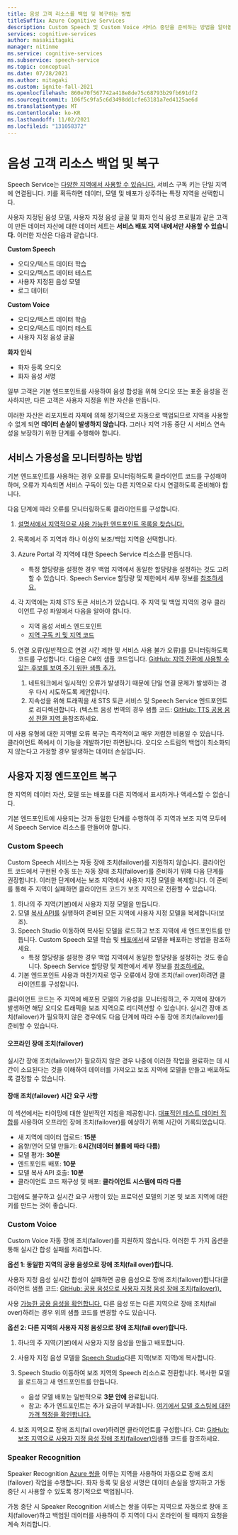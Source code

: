 ```yaml
---
title: 음성 고객 리소스를 백업 및 복구하는 방법
titleSuffix: Azure Cognitive Services
description: Custom Speech 및 Custom Voice 서비스 중단을 준비하는 방법을 알아봅니다.
services: cognitive-services
author: masakiitagaki
manager: nitinme
ms.service: cognitive-services
ms.subservice: speech-service
ms.topic: conceptual
ms.date: 07/28/2021
ms.author: mitagaki
ms.custom: ignite-fall-2021
ms.openlocfilehash: 860e70f567742a418e8de75c68793b29fb691df2
ms.sourcegitcommit: 106f5c9fa5c6d3498dd1cfe63181a7ed4125ae6d
ms.translationtype: MT
ms.contentlocale: ko-KR
ms.lasthandoff: 11/02/2021
ms.locfileid: "131058372"
---
```

# <a name="back-up-and-recover-speech-customer-resources"></a>음성 고객 리소스 백업 및 복구

Speech Service는 [다양한 지역에서 사용할 수 있습니다.](./regions.md) 서비스 구독 키는 단일 지역에 연결됩니다. 키를 획득하면 데이터, 모델 및 배포가 상주하는 특정 지역을 선택합니다.

사용자 지정된 음성 모델, 사용자 지정 음성 글꼴 및 화자 인식 음성 프로필과 같은 고객이 만든 데이터 자산에 대한 데이터 세트는 **서비스 배포 지역 내에서만 사용할 수 있습니다.** 이러한 자산은 다음과 같습니다.

**Custom Speech**
-   오디오/텍스트 데이터 학습
-   오디오/텍스트 데이터 테스트
-   사용자 지정된 음성 모델
-   로그 데이터

**Custom Voice**
-   오디오/텍스트 데이터 학습
-   오디오/텍스트 데이터 테스트
-   사용자 지정 음성 글꼴

**화자 인식**
- 화자 등록 오디오
- 화자 음성 서명

일부 고객은 기본 엔드포인트를 사용하여 음성 합성을 위해 오디오 또는 표준 음성을 전사하지만, 다른 고객은 사용자 지정을 위한 자산을 만듭니다.

이러한 자산은 리포지토리 자체에 의해 정기적으로 자동으로 백업되므로 지역을 사용할 수 없게 되면 **데이터 손실이 발생하지 않습니다.** 그러나 지역 가동 중단 시 서비스 연속성을 보장하기 위한 단계를 수행해야 합니다.

## <a name="how-to-monitor-service-availability"></a>서비스 가용성을 모니터링하는 방법

기본 엔드포인트를 사용하는 경우 오류를 모니터링하도록 클라이언트 코드를 구성해야 하며, 오류가 지속되면 서비스 구독이 있는 다른 지역으로 다시 연결하도록 준비해야 합니다.

다음 단계에 따라 오류를 모니터링하도록 클라이언트를 구성합니다.

1.  [설명서에서 지역적으로 사용 가능한 엔드포인트 목록을 찾습니다.](./rest-speech-to-text.md)
2.  목록에서 주 지역과 하나 이상의 보조/백업 지역을 선택합니다.
3. Azure Portal 각 지역에 대한 Speech Service 리소스를 만듭니다.
    -  특정 할당량을 설정한 경우 백업 지역에서 동일한 할당량을 설정하는 것도 고려할 수 있습니다. Speech Service 할당량 및 제한에서 세부 정보를 [참조하세요.](./speech-services-quotas-and-limits.md)

4.  각 지역에는 자체 STS 토큰 서비스가 있습니다. 주 지역 및 백업 지역의 경우 클라이언트 구성 파일에서 다음을 알아야 합니다.
    -  지역 음성 서비스 엔드포인트
    -  [지역 구독 키 및 지역 코드](./rest-speech-to-text.md)

5.  연결 오류(일반적으로 연결 시간 제한 및 서비스 사용 불가 오류)를 모니터링하도록 코드를 구성합니다. 다음은 C#의 샘플 코드입니다. [GitHub: 지역 전환에 사용할 수 있는 후보를 보여 주기 위한 샘플 추가.](https://github.com/Azure-Samples/cognitive-services-speech-sdk/blob/fa6428a0837779cbeae172688e0286625e340942/samples/csharp/sharedcontent/console/speech_recognition_samples.cs#L965)

    1.  네트워크에서 일시적인 오류가 발생하기 때문에 단일 연결 문제가 발생하는 경우 다시 시도하도록 제안합니다.
    2.  지속성을 위해 트래픽을 새 STS 토큰 서비스 및 Speech Service 엔드포인트로 리디렉션합니다. (텍스트 음성 번역의 경우 샘플 코드: [GitHub: TTS 공용 음성 전환 지역 을](https://github.com/Azure-Samples/cognitive-services-speech-sdk/blob/master/samples/csharp/sharedcontent/console/speech_synthesis_samples.cs#L880)참조하세요.

이 사용 유형에 대한 지역별 오류 복구는 즉각적이고 매우 저렴한 비용일 수 있습니다. 클라이언트 쪽에서 이 기능을 개발하기만 하면됩니다. 오디오 스트림의 백업이 최소화되지 않는다고 가정할 경우 발생하는 데이터 손실입니다.

## <a name="custom-endpoint-recovery"></a>사용자 지정 엔드포인트 복구

한 지역의 데이터 자산, 모델 또는 배포를 다른 지역에서 표시하거나 액세스할 수 없습니다.

기본 엔드포인트에 사용되는 것과 동일한 단계를 수행하여 주 지역과 보조 지역 모두에서 Speech Service 리소스를 만들어야 합니다.

### <a name="custom-speech"></a>Custom Speech

Custom Speech 서비스는 자동 장애 조치(failover)를 지원하지 않습니다. 클라이언트 코드에서 구현된 수동 또는 자동 장애 조치(failover)를 준비하기 위해 다음 단계를 권장합니다. 이러한 단계에서는 보조 지역에서 사용자 지정 모델을 복제합니다. 이 준비를 통해 주 지역이 실패하면 클라이언트 코드가 보조 지역으로 전환할 수 있습니다.

1.  하나의 주 지역(기본)에서 사용자 지정 모델을 만듭니다.
2.  모델 [복사 API를](https://eastus2.dev.cognitive.microsoft.com/docs/services/speech-to-text-api-v3-0/operations/CopyModelToSubscription) 실행하여 준비된 모든 지역에 사용자 지정 모델을 복제합니다(보조).
3.  Speech Studio 이동하여 복사된 모델을 로드하고 보조 지역에 새 엔드포인트를 만듭니다. Custom Speech 모델 학습 및 [배포에서](./how-to-custom-speech-train-model.md)새 모델을 배포하는 방법을 참조하세요.
    -  특정 할당량을 설정한 경우 백업 지역에서 동일한 할당량을 설정하는 것도 좋습니다. Speech Service 할당량 및 제한에서 세부 정보를 [참조하세요.](./speech-services-quotas-and-limits.md)
4.  기본 엔드포인트 사용과 마찬가지로 영구 오류에서 장애 조치(fail over)하려면 클라이언트를 구성합니다.

클라이언트 코드는 주 지역에 배포된 모델의 가용성을 모니터링하고, 주 지역에 장애가 발생하면 해당 오디오 트래픽을 보조 지역으로 리디렉션할 수 있습니다. 실시간 장애 조치(failover)가 필요하지 않은 경우에도 다음 단계에 따라 수동 장애 조치(failover)를 준비할 수 있습니다.

#### <a name="offline-failover"></a>오프라인 장애 조치(failover)

실시간 장애 조치(failover)가 필요하지 않은 경우 나중에 이러한 작업을 완료하는 데 시간이 소요된다는 것을 이해하여 데이터를 가져오고 보조 지역에 모델을 만들고 배포하도록 결정할 수 있습니다.

#### <a name="failover-time-requirements"></a>장애 조치(failover) 시간 요구 사항

이 섹션에서는 타이밍에 대한 일반적인 지침을 제공합니다. [대표적인 테스트 데이터 집합](https://github.com/microsoft/Cognitive-Custom-Speech-Service)를 사용하여 오프라인 장애 조치(failover)를 예상하기 위해 시간이 기록되었습니다.

-   새 지역에 데이터 업로드: **15분**
-   음향/언어 모델 만들기: **6시간(데이터 볼륨에 따라 다름)**
-   모델 평가: **30분**
-   엔드포인트 배포: **10분**
-   모델 복사 API 호출: **10분**
-   클라이언트 코드 재구성 및 배포: **클라이언트 시스템에 따라 다름**

그럼에도 불구하고 실시간 요구 사항이 있는 프로덕션 모델의 기본 및 보조 지역에 대한 키를 만드는 것이 좋습니다.

### <a name="custom-voice"></a>Custom Voice

Custom Voice 자동 장애 조치(failover)를 지원하지 않습니다. 이러한 두 가지 옵션을 통해 실시간 합성 실패를 처리합니다.

**옵션 1: 동일한 지역의 공용 음성으로 장애 조치(fail over)합니다.**

사용자 지정 음성 실시간 합성이 실패하면 공용 음성으로 장애 조치(failover)합니다(클라이언트 샘플 코드: [GitHub: 공용 음성으로 사용자 지정 음성 장애 조치(failover)).](https://github.com/Azure-Samples/cognitive-services-speech-sdk/blob/master/samples/csharp/sharedcontent/console/speech_synthesis_samples.cs#L899)

사용 [가능한 공용 음성을 확인합니다.](./language-support.md#neural-voices) 다른 음성 또는 다른 지역으로 장애 조치(fail over)하려는 경우 위의 샘플 코드를 변경할 수도 있습니다.

**옵션 2: 다른 지역의 사용자 지정 음성으로 장애 조치(fail over)합니다.**

1.  하나의 주 지역(기본)에서 사용자 지정 음성을 만들고 배포합니다.
2.  사용자 지정 음성 모델을 [Speech Studio](https://speech.microsoft.com)다른 지역(보조 지역)에 복사합니다.
3.  Speech Studio 이동하여 보조 지역의 Speech 리소스로 전환합니다. 복사한 모델을 로드하고 새 엔드포인트를 만듭니다.
    -   음성 모델 배포는 일반적으로 **3분 안에** 완료됩니다.
    -   참고: 추가 엔드포인트는 추가 요금이 부과됩니다. [여기에서 모델 호스팅에 대한 가격 책정을 확인합니다.](https://azure.microsoft.com/pricing/details/cognitive-services/speech-services/)

4.  보조 지역으로 장애 조치(fail over)하려면 클라이언트를 구성합니다. C#: [GitHub: 보조 지역으로 사용자 지정 음성 장애 조치(failover)의](https://github.com/Azure-Samples/cognitive-services-speech-sdk/blob/master/samples/csharp/sharedcontent/console/speech_synthesis_samples.cs#L920)샘플 코드를 참조하세요.

### <a name="speaker-recognition"></a>Speaker Recognition

Speaker Recognition [Azure 쌍을](/azure/best-practices-availability-paired-regions) 이루는 지역을 사용하여 자동으로 장애 조치(failover) 작업을 수행합니다. 화자 등록 및 음성 서명은 데이터 손실을 방지하고 가동 중단 시 사용할 수 있도록 정기적으로 백업됩니다.

가동 중단 시 Speaker Recognition 서비스는 쌍을 이루는 지역으로 자동으로 장애 조치(failover)하고 백업된 데이터를 사용하여 주 지역이 다시 온라인이 될 때까지 요청을 계속 처리합니다.
